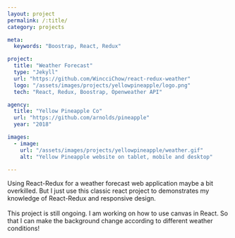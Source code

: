```yaml
---
layout: project
permalink: /:title/
category: projects

meta:
  keywords: "Boostrap, React, Redux"

project:
  title: "Weather Forecast"
  type: "Jekyll"
  url: "https://github.com/WincciChow/react-redux-weather"
  logo: "/assets/images/projects/yellowpineapple/logo.png"
  tech: "React, Redux, Boostrap, Openweather API"

agency:
  title: "Yellow Pineapple Co"
  url: "https://github.com/arnolds/pineapple"
  year: "2018"

images:
  - image:
    url: "/assets/images/projects/yellowpineapple/weather.gif"
    alt: "Yellow Pineapple website on tablet, mobile and desktop"
 
---
```

<p>Using React-Redux for a weather forecast web application maybe a bit overkilled. But I just use this classic react project to demonstrates my knowledge of React-Redux and responsive design.
<br><br> This project is still ongoing. I am working on how to use canvas in React. So that I can make the background change according to different weather conditions! </p>
